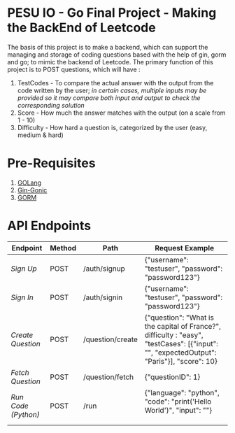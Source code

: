 # PESU IO - Go Final Project - Making the BackEnd of Leetcode
The basis of this project is to make a backend, which can support the managing and storage of coding questions based with the help of gin, gorm and go; to mimic the backend of Leetcode.
The primary function of this project is to POST questions, which will have : 
1. TestCodes - To compare the actual answer with the output from the code written by the user; *in certain cases, multiple inputs may be provided so it may compare both input and output to check the corresponding solution*
2. Score - How much the answer matches with the output (on a scale from 1 - 10)
3. Difficulty - How hard a question is, categorized by the user (easy, medium & hard)


# Pre-Requisites
1. [GOLang](https://go.dev/)
2. [Gin-Gonic](https://github.com/gin-gonic/gin)
3. [GORM](https://gorm.io/)

# API Endpoints

| Endpoint         | Method | Path             | Request Example                                                                                                         |
|------------------|--------|------------------|-------------------------------------------------------------------------------------------------------------------------|
| *Sign Up*      | POST   | /auth/signup   | {"username": "testuser", "password": "password123"}                                                         |
| *Sign In*      | POST   | /auth/signin   | {"username": "testuser", "password": "password123"}                                                         |
| *Create Question* | POST | /question/create | {"question": "What is the capital of France?", difficulty : "easy", "testCases": [{"input": "", "expectedOutput": "Paris"}], "score": 10} |
| *Fetch Question* | POST | /question/fetch | {"questionID": 1}                                                                                           |
| *Run Code (Python)* | POST | /run           | {"language": "python", "code": "print('Hello World')", "input": ""}                                         |
